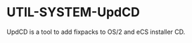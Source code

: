 UTIL-SYSTEM-UpdCD
=================

UpdCD is a tool to add fixpacks to OS/2 and eCS installer CD. 
